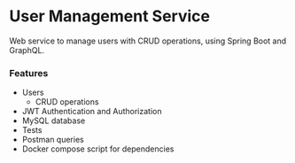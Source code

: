# User Management Service
Web service to manage users with CRUD operations, using Spring Boot and GraphQL.

### Features
- Users
  * CRUD operations
- JWT Authentication and Authorization
- MySQL database
- Tests
- Postman queries
- Docker compose script for dependencies

